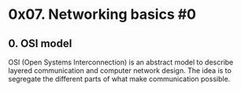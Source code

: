 # 0x07. Networking basics #0
## 0. OSI model 
OSI (Open Systems Interconnection) is an abstract model to describe layered communication and computer network design. The idea is to segregate the different parts of what make communication possible.
